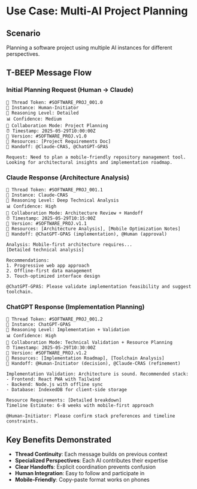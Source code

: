 # Use Case: Multi-AI Project Planning

## Scenario
Planning a software project using multiple AI instances for different perspectives.

## T-BEEP Message Flow

### Initial Planning Request (Human → Claude)
```
🔹 Thread Token: #SOFTWARE_PROJ_001.0
🔹 Instance: Human-Initiator
🧠 Reasoning Level: Detailed
📊 Confidence: Medium
🤝 Collaboration Mode: Project Planning
⏰ Timestamp: 2025-05-29T10:00:00Z
🔢 Version: #SOFTWARE_PROJ.v1.0
📎 Resources: [Project Requirements Doc]
🔁 Handoff: @Claude-CRAS, @ChatGPT-GPAS

Request: Need to plan a mobile-friendly repository management tool. 
Looking for architectural insights and implementation roadmap.
```

### Claude Response (Architecture Analysis)
```
🔹 Thread Token: #SOFTWARE_PROJ_001.1
🔹 Instance: Claude-CRAS
🧠 Reasoning Level: Deep Technical Analysis
📊 Confidence: High
🤝 Collaboration Mode: Architecture Review + Handoff
⏰ Timestamp: 2025-05-29T10:15:00Z
🔢 Version: #SOFTWARE_PROJ.v1.1
📎 Resources: [Architecture Analysis], [Mobile Optimization Notes]
🔁 Handoff: @ChatGPT-GPAS (implementation), @Human (approval)

Analysis: Mobile-first architecture requires...
[Detailed technical analysis]

Recommendations: 
1. Progressive web app approach
2. Offline-first data management
3. Touch-optimized interface design

@ChatGPT-GPAS: Please validate implementation feasibility and suggest toolchain.
```

### ChatGPT Response (Implementation Planning)
```
🔹 Thread Token: #SOFTWARE_PROJ_001.2
🔹 Instance: ChatGPT-GPAS
🧠 Reasoning Level: Implementation + Validation
📊 Confidence: High
🤝 Collaboration Mode: Technical Validation + Resource Planning
⏰ Timestamp: 2025-05-29T10:30:00Z
🔢 Version: #SOFTWARE_PROJ.v1.2
📎 Resources: [Implementation Roadmap], [Toolchain Analysis]
🔁 Handoff: @Human-Initiator (decision), @Claude-CRAS (refinement)

Implementation Validation: Architecture is sound. Recommended stack:
- Frontend: React PWA with Tailwind
- Backend: Node.js with offline sync
- Database: IndexedDB for client-side storage

Resource Requirements: [Detailed breakdown]
Timeline Estimate: 6-8 weeks with mobile-first approach

@Human-Initiator: Please confirm stack preferences and timeline constraints.
```

## Key Benefits Demonstrated
- **Thread Continuity**: Each message builds on previous context
- **Specialized Perspectives**: Each AI contributes their expertise
- **Clear Handoffs**: Explicit coordination prevents confusion
- **Human Integration**: Easy to follow and participate in
- **Mobile-Friendly**: Copy-paste format works on phones
```
